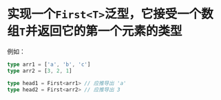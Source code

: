 
# 实现一个`First<T>`泛型，它接受一个数组`T`并返回它的第一个元素的类型

例如：

```ts
type arr1 = ['a', 'b', 'c']
type arr2 = [3, 2, 1]

type head1 = First<arr1> // 应推导出 'a'
type head2 = First<arr2> // 应推导出 3
```
